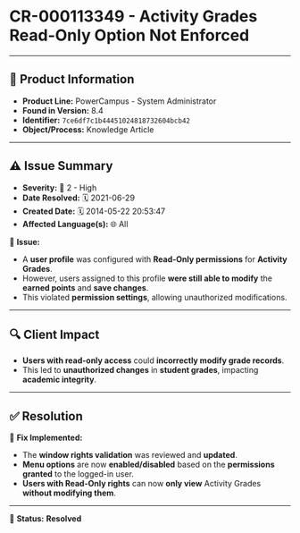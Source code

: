 # CR-000113349 - Activity Grades Read-Only Option Not Enforced

---

## 📌 Product Information
- **Product Line:** PowerCampus - System Administrator  
- **Found in Version:** 8.4  
- **Identifier:** `7ce6df7c1b44451024818732604bcb42`  
- **Object/Process:** Knowledge Article  

---

## ⚠️ Issue Summary
- **Severity:** 🔴 2 - High  
- **Date Resolved:** 🗓️ 2021-06-29  
- **Created Date:** 🗓️ 2014-05-22 20:53:47  
- **Affected Language(s):** 🌐 All  

🔹 **Issue:**  
- A **user profile** was configured with **Read-Only permissions** for **Activity Grades**.  
- However, users assigned to this profile **were still able to modify** the **earned points** and **save changes**.  
- This violated **permission settings**, allowing unauthorized modifications.  

---

## 🔍 Client Impact
- **Users with read-only access** could **incorrectly modify grade records**.  
- This led to **unauthorized changes** in **student grades**, impacting **academic integrity**.  

---

## ✅ Resolution
🔧 **Fix Implemented:**  
- The **window rights validation** was reviewed and **updated**.  
- **Menu options** are now **enabled/disabled** based on the **permissions granted** to the logged-in user.  
- **Users with Read-Only rights** can now **only view** Activity Grades **without modifying them**.  

---

🚀 **Status:** **Resolved**

